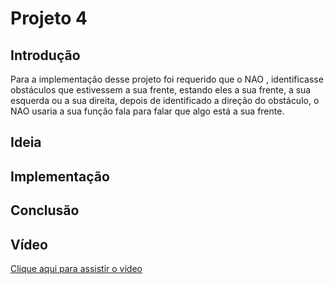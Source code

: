 # Projeto 4

## Introdução
Para a implementação desse projeto foi requerido que o NAO , identificasse obstáculos que estivessem a sua frente, estando eles a sua frente, a sua esquerda ou a sua direita, depois de identificado a direção do obstáculo, o NAO usaria a sua função fala para falar que algo está a sua frente.

## Ideia


## Implementação


## Conclusão

## Vídeo
[Clique aqui para assistir o vídeo](https://www.youtube.com/)
